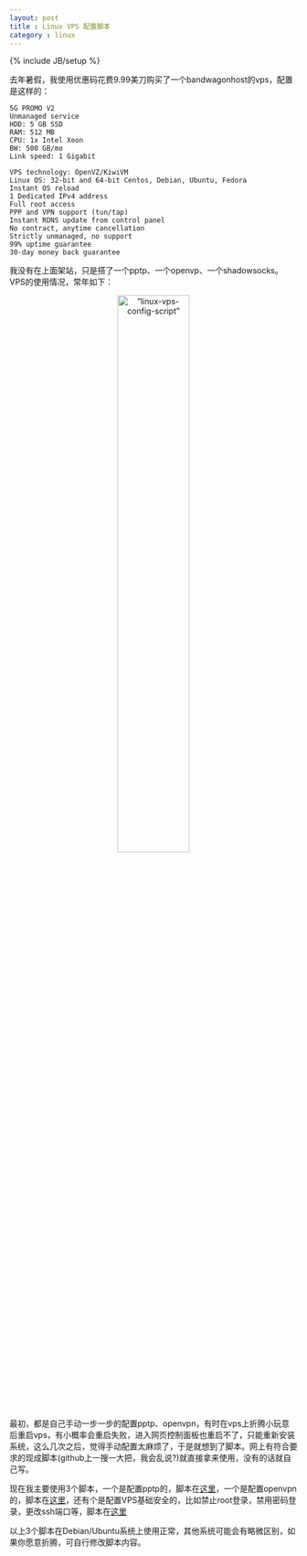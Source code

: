 ```yaml
---
layout: post
title : Linux VPS 配置脚本
category : linux
---
```

{% include JB/setup %}

去年暑假，我使用优惠码花费9.99美刀购买了一个bandwagonhost的vps，配置是这样的：

	5G PROMO V2 
	Unmanaged service
	HDD: 5 GB SSD
	RAM: 512 MB
	CPU: 1x Intel Xeon 
	BW: 500 GB/mo
	Link speed: 1 Gigabit

	VPS technology: OpenVZ/KiwiVM 
	Linux OS: 32-bit and 64-bit Centos, Debian, Ubuntu, Fedora
	Instant OS reload
	1 Dedicated IPv4 address
	Full root access
	PPP and VPN support (tun/tap)
	Instant RDNS update from control panel
	No contract, anytime cancellation 
	Strictly unmanaged, no support
	99% uptime guarantee
	30-day money back guarantee

我没有在上面架站，只是搭了一个pptp、一个openvp、一个shadowsocks。VPS的使用情况，常年如下：

<center><img alt=“linux-vps-config-script” src="{{ ASSET_PATH }}hooligan/img/post/linux-vps-config-script.png" width="50%" /></center>

最初，都是自己手动一步一步的配置pptp、openvpn，有时在vps上折腾小玩意后重启vps，有小概率会重启失败，进入网页控制面板也重启不了，只能重新安装系统，这么几次之后，觉得手动配置太麻烦了，于是就想到了脚本。网上有符合要求的现成脚本(github上一搜一大把，我会乱说?)就直接拿来使用，没有的话就自己写。

现在我主要使用3个脚本，一个是配置pptp的，脚本在[这里](https://github.com/diseng/ezpptp)，一个是配置openvpn的，脚本在[这里](https://github.com/diseng/openvpn-install)，还有个是配置VPS基础安全的，比如禁止root登录，禁用密码登录，更改ssh端口等，脚本在[这里](https://github.com/diseng/shell-scripts/tree/master/vps)

以上3个脚本在Debian/Ubuntu系统上使用正常，其他系统可能会有略微区别，如果你愿意折腾，可自行修改脚本内容。